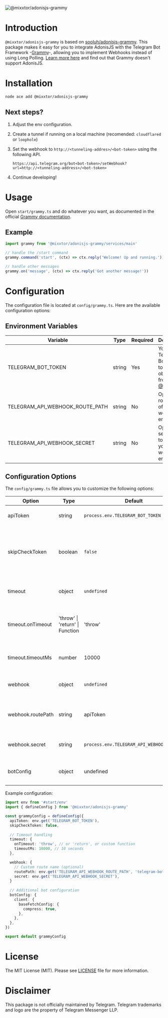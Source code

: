 ![@mixxtor/adonisjs-grammy](https://socialify.git.ci/mixxtor/adonisjs-grammy/image?description=1&descriptionEditable=Grammy%20Web%20Framework%20Adapter%20for%20AdonisJS.&font=Jost&forks=1&issues=1&logo=https%3A%2F%2Ftelegram.org%2Fimg%2Ft_logo.svg&name=1&owner=1&pattern=Charlie%20Brown&pulls=1&stargazers=1&theme=Auto)

# Introduction

`@mixxtor/adonisjs-grammy` is based on [sooluh/adonisjs-grammy](https://github.com/sooluh/adonisjs-grammy). This package makes it easy for you to integrate AdonisJS with the Telegram Bot Framework
-[Grammy](https://grammy.dev)-, allowing you to implement Webhooks instead of using Long Polling.
[Learn more here](https://grammy.dev/guide/deployment-types#how-to-use-webhooks) and find out that
Grammy doesn't support AdonisJS.

# Installation

```bash
node ace add @mixxtor/adonisjs-grammy
```

## Next steps?

1. Adjust the env configuration.
2. Create a tunnel if running on a local machine (recomended: `cloudflared` or `loophole`)
3. Set the webhook to `http://<tunneling-addres>/<bot-token>` using the following API.

   ```
   https://api.telegram.org/bot<bot-token>/setWebhook?url=http://<tunneling-address>/<bot-token>
   ```

4. Continue developing!

# Usage

Open `start/grammy.ts` and do whatever you want, as documented in the official
[Grammy documentation](https://grammy.dev/guide/getting-started).

## Example

```ts
import grammy from '@mixxtor/adonisjs-grammy/services/main'

// handle the /start command
grammy.command('start', (ctx) => ctx.reply('Welcome! Up and running.'))

// handle other messages
grammy.on('message', (ctx) => ctx.reply('Got another message!'))
```

# Configuration

The configuration file is located at `config/grammy.ts`. Here are the available configuration options:

## Environment Variables

| Variable | Type | Required | Description |
|----------|------|----------|-------------|
| TELEGRAM_BOT_TOKEN | string | Yes | Your Telegram Bot API token obtained from [@BotFather](https://t.me/BotFather) |
| TELEGRAM_API_WEBHOOK_ROUTE_PATH | string | No | Optional route path of your webhook endpoint |
| TELEGRAM_API_WEBHOOK_SECRET | string | No | Optional secret key to secure your webhook endpoint |

## Configuration Options

The `config/grammy.ts` file allows you to customize the following options:

| Option | Type | Default | Description |
|--------|------|---------|-------------|
| apiToken | string | `process.env.TELEGRAM_BOT_TOKEN` | The Telegram Bot API token |
| skipCheckToken | boolean | `false` | Skip checking if the API token is valid before starting the bot by `getMe` request |
| timeout | object | `undefined` | Webhook request timeout config |
| timeout.onTimeout | 'throw' \| 'return' \| Function | 'throw' | Defines behavior when webhook request times out |
| timeout.timeoutMs | number | 10000 | Webhook request timeout in milliseconds |
| webhook | object | `undefined` | Webhook request timeout config |
| webhook.routePath | string | apiToken | Custom route path for the webhook endpoint |
| webhook.secret | string | `process.env.TELEGRAM_API_WEBHOOK_SECRET` | Optional secret key for webhook security |
| botConfig | object | undefined | Additional [bot configuration options](https://grammy.dev/ref/core/botconfig#botconfig) |

Example configuration:

```typescript
import env from '#start/env'
import { defineConfig } from '@mixxtor/adonisjs-grammy'

const grammyConfig = defineConfig({
  apiToken: env.get('TELEGRAM_BOT_TOKEN'),
  skipCheckToken: false,
  
  // Timeout handling
  timeout: {
    onTimeout: 'throw', // or 'return', or custom function
    timeoutMs: 10000, // 10 seconds
  },

  webhook: {
    // Custom route name (optional)
    routePath: env.get('TELEGRAM_API_WEBHOOK_ROUTE_PATH', 'telegram-bot'),
    secret: env.get('TELEGRAM_API_WEBHOOK_SECRET'),
  }
  
  // Additional bot configuration
  botConfig: {
    client: {
      baseFetchConfig: {
        compress: true,
      },
    },
  },
})

export default grammyConfig
```


# License

The MIT License (MIT). Please see [LICENSE](./LICENSE.md) file for more information.

# Disclaimer

This package is not officially maintained by Telegram. Telegram trademarks and logo are the
property of Telegram Messenger LLP.
